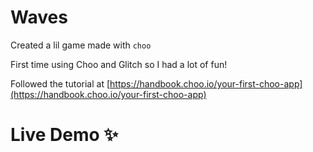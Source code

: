 # Waves

Created a lil game made with `choo`

First time using Choo and Glitch so I had a lot of fun!

Followed the tutorial at [https://handbook.choo.io/your-first-choo-app](https://handbook.choo.io/your-first-choo-app)

# Live Demo ✨
